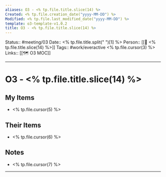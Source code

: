 ```yaml
---
aliases: O3 - <% tp.file.title.slice(14) %>
Created: <% tp.file.creation_date("yyyy-MM-DD") %>
Modified: <% tp.file.last_modified_date("yyyy-MM-DD") %>
template: o3-template-v1.0.2
title: O3 - <% tp.file.title.slice(14) %>
---
```


Status:: #meeting/03
Date:: <% tp.file.title.split(" ")[1] %>
Person:: [[👤 <% tp.file.title.slice(14) %>]]
Tags:: #work/everactive <% tp.file.cursor(3) %>
Links:: [[🗺 O3 MOC]]
___

# O3 - <% tp.file.title.slice(14) %>

## My Items
- <% tp.file.cursor(5) %>

## Their Items
- <% tp.file.cursor(6) %>

## Notes
- <% tp.file.cursor(7) %>

___

